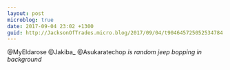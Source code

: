```yaml
---
layout: post
microblog: true
date: 2017-09-04 23:02 +1300
guid: http://JacksonOfTrades.micro.blog/2017/09/04/t904645725052534784.html
---
```

@MyEldarose @Jakiba_ @Asukaratechop *is random jeep bopping in background*
